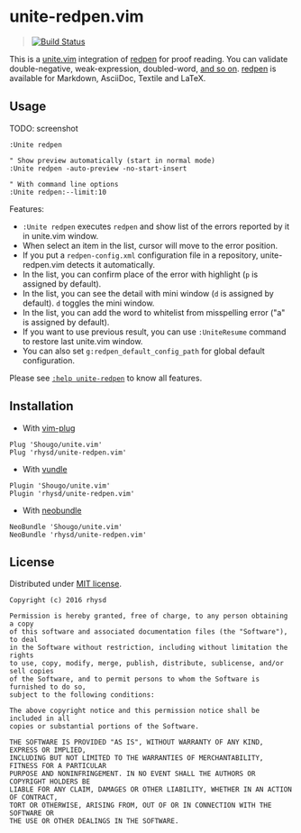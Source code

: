 unite-redpen.vim
================
> [![Build Status](https://travis-ci.org/rhysd/unite-redpen.vim.svg?branch=master)](https://travis-ci.org/rhysd/unite-redpen.vim)

This is a [unite.vim](https://github.com/Shougo/unite.vim) integration of [redpen](https://github.com/redpen-cc/redpen) for proof reading.  You can validate double-negative, weak-expression, doubled-word, [and so on](http://redpen.cc/docs/latest/index.html#validator).  [redpen](https://github.com/redpen-cc/redpen) is available for Markdown, AsciiDoc, Textile and LaTeX.

## Usage

TODO: screenshot

```vim
:Unite redpen

" Show preview automatically (start in normal mode)
:Unite redpen -auto-preview -no-start-insert

" With command line options
:Unite redpen:--limit:10
```

Features:

- `:Unite redpen` executes `redpen` and show list of the errors reported by it in unite.vim window.
- When select an item in the list, cursor will move to the error position.
- If you put a `redpen-config.xml` configuration file in a repository, unite-redpen.vim detects it automatically.
- In the list, you can confirm place of the error with highlight (`p` is assigned by default).
- In the list, you can see the detail with mini window (`d` is assigned by default).  `d` toggles the mini window.
- In the list, you can add the word to whitelist from misspelling error ("a" is assigned by default).
- If you want to use previous result, you can use `:UniteResume` command to restore last unite.vim window.
- You can also set `g:redpen_default_config_path` for global default configuration.

Please see [`:help unite-redpen`](doc/unite-redpen.txt) to know all features.


## Installation

- With [vim-plug](https://github.com/junegunn/vim-plug)

```vim
Plug 'Shougo/unite.vim'
Plug 'rhysd/unite-redpen.vim'
```

- With [vundle](https://github.com/VundleVim/Vundle.vim)

```vim
Plugin 'Shougo/unite.vim'
Plugin 'rhysd/unite-redpen.vim'
```

- With [neobundle](https://github.com/Shougo/neobundle.vim)

```vim
NeoBundle 'Shougo/unite.vim'
NeoBundle 'rhysd/unite-redpen.vim'
```


## License

Distributed under [MIT license](https://opensource.org/licenses/MIT).

    Copyright (c) 2016 rhysd

    Permission is hereby granted, free of charge, to any person obtaining a copy
    of this software and associated documentation files (the "Software"), to deal
    in the Software without restriction, including without limitation the rights
    to use, copy, modify, merge, publish, distribute, sublicense, and/or sell copies
    of the Software, and to permit persons to whom the Software is furnished to do so,
    subject to the following conditions:

    The above copyright notice and this permission notice shall be included in all
    copies or substantial portions of the Software.

    THE SOFTWARE IS PROVIDED "AS IS", WITHOUT WARRANTY OF ANY KIND, EXPRESS OR IMPLIED,
    INCLUDING BUT NOT LIMITED TO THE WARRANTIES OF MERCHANTABILITY, FITNESS FOR A PARTICULAR
    PURPOSE AND NONINFRINGEMENT. IN NO EVENT SHALL THE AUTHORS OR COPYRIGHT HOLDERS BE
    LIABLE FOR ANY CLAIM, DAMAGES OR OTHER LIABILITY, WHETHER IN AN ACTION OF CONTRACT,
    TORT OR OTHERWISE, ARISING FROM, OUT OF OR IN CONNECTION WITH THE SOFTWARE OR
    THE USE OR OTHER DEALINGS IN THE SOFTWARE.

